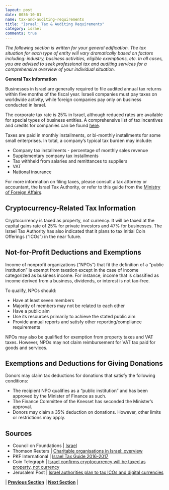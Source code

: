 ```yaml
---
layout: post
date: 0036-10-01
name: tax-and-auditing-requirements
title: "Israel: Tax & Auditing Requirements"
category: israel
comments: true
---
```


*The following section is written for your general edification. The tax situation for each type of entity will vary dramatically based on factors including: industry, business activities, eligible exemptions, etc. In all cases, you are advised to seek professional tax and auditing services for a comprehensive overview of your individual situation.*

**General Tax Information**

Businesses in Israel are generally required to file audited annual tax returns within five months of the fiscal year. Israeli companies must pay taxes on worldwide activity, while foreign companies pay only on business conducted in Israel. 

The corporate tax rate is 25% in Israel, although reduced rates are available for special types of business entities. A comprehensive list of tax incentives and credits for companies can be found [here](http://taxsummaries.pwc.com/ID/Israel-Corporate-Tax-credits-and-incentives). 

Taxes are paid in monthly installments, or bi-monthly installments for some small enterprises. In total, a company’s typical tax burden may include:
- Company tax installments - percentage of monthly sales revenue
- Supplementary company tax installments 
- Tax withheld from salaries and remittances to suppliers
- VAT
- National insurance

For more information on filing taxes, please consult a tax attorney or accountant, the Israel Tax Authority, or refer to this guide from the [Ministry of Foreign Affairs](http://www.mfa.gov.il/mfa/innovativeisrael/doingbusiness/pages/guide-to-starting-a-business-in-israel-30-dec-2009.aspx). 

## Cryptocurrency-Related Tax Information
Cryptocurrency is taxed as property, not currency. It will be taxed at the capital gains rate of 25% for private investors and 47% for businesses. The Israel Tax Authority has also indicated that it plans to tax Initial Coin Offerings (“ICOs”) in the near future. 

## Not-for-Profit Deductions and Exemptions
Income of nonprofit organizations (“NPOs”) that fit the definition of a “public institution” is exempt from taxation except in the case of income categorized as business income. For instance, income that is classified as income derived from a business, dividends, or interest is not tax-free. 

To qualify, NPOs should:
- Have at least seven members
- Majority of members may not be related to each other
- Have a public aim
- Use its resources primarily to achieve the stated public aim
- Provide annual reports and satisfy other reporting/compliance requirements

NPOs may also be qualified for exemption from property taxes and VAT taxes. However, NPOs may not claim reimbursement for VAT tax paid for goods and services. 

## Exemptions and Deductions for Giving Donations
Donors may claim tax deductions for donations that satisfy the following conditions:
- The recipient NPO qualifies as a “public institution” and has been approved by the Minister of Finance as such.
- The Finance Committee of the Knesset has seconded the Minister’s approval.
- Donors may claim a 35% deduction on donations. However, other limits or restrictions may apply.

Sources 
---
- Council on Foundations | [Israel](https://www.cof.org/content/israel) 
- Thomson Reuters | [Charitable organisations in Israel: overview](https://uk.practicallaw.thomsonreuters.com/5-633-3670?transitionType=Default&contextData=(sc.Default)&firstPage=true&bhcp=1&comp=pluk)
- PKF International | [Israel Tax Guide 2016-2017](https://www.pkf.com/publications/tax-guides/israel-tax-guide/)
- Coin Telegraph | [Israel confirms cryptocurrency will be taxed as property, not currency](https://cointelegraph.com/news/israel-confirms-cryptocurrency-will-be-taxed-as-property-not-currency)
- Jerusalem Post | [Israel authorities plan to tax ICOs and digital currencies](https://www.jpost.com/Crypto-Currency/Israel-authorities-plan-to-tax-ICOs-and-digital-currencies-539710)


| **[Previous Section]( https://neo-project.github.io/global-blockchain-compliance-hub//israel/israel-team-member-nationality-requirements.html)** | **[Next Section]( https://neo-project.github.io/global-blockchain-compliance-hub//israel/israel-governing-by-law.html)** |
